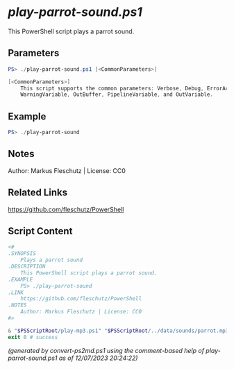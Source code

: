 *play-parrot-sound.ps1*
================

This PowerShell script plays a parrot sound.

Parameters
----------
```powershell
PS> ./play-parrot-sound.ps1 [<CommonParameters>]

[<CommonParameters>]
    This script supports the common parameters: Verbose, Debug, ErrorAction, ErrorVariable, WarningAction, 
    WarningVariable, OutBuffer, PipelineVariable, and OutVariable.
```

Example
-------
```powershell
PS> ./play-parrot-sound

```

Notes
-----
Author: Markus Fleschutz | License: CC0

Related Links
-------------
https://github.com/fleschutz/PowerShell

Script Content
--------------
```powershell
<#
.SYNOPSIS
	Plays a parrot sound
.DESCRIPTION
	This PowerShell script plays a parrot sound.
.EXAMPLE
	PS> ./play-parrot-sound
.LINK
	https://github.com/fleschutz/PowerShell
.NOTES
	Author: Markus Fleschutz | License: CC0
#>

& "$PSScriptRoot/play-mp3.ps1" "$PSScriptRoot/../data/sounds/parrot.mp3"
exit 0 # success
```

*(generated by convert-ps2md.ps1 using the comment-based help of play-parrot-sound.ps1 as of 12/07/2023 20:24:22)*
